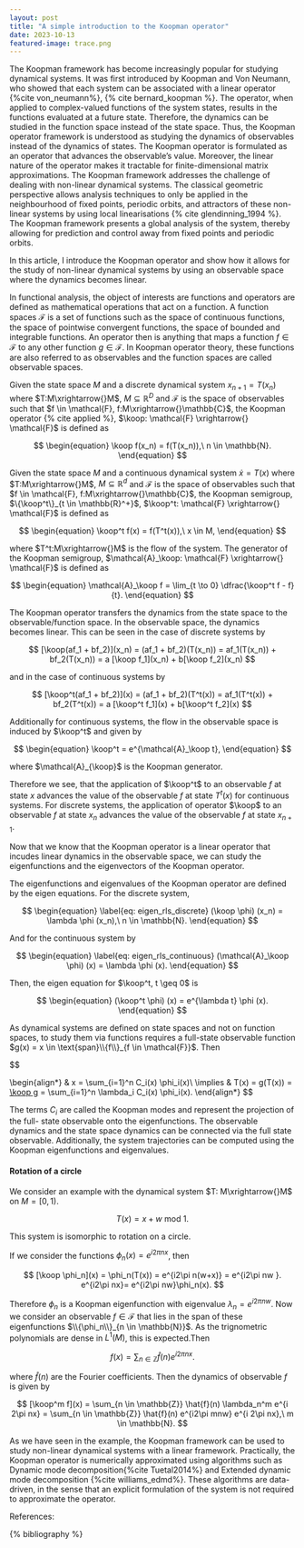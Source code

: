 ```yaml
---
layout: post
title: "A simple introduction to the Koopman operator"
date: 2023-10-13
featured-image: trace.png
---
```


The Koopman framework has become increasingly popular for studying dynamical systems. It was first introduced by Koopman and Von Neumann, who showed that each system can be associated with a linear operator {%cite von_neumann%}, {% cite bernard_koopman %}. The operator, when applied to complex-valued functions of the system states, results in the functions evaluated at a future state. Therefore, the dynamics can be studied in the function space instead of the state space. Thus, the Koopman operator framework is understood as studying the dynamics of observables instead of the dynamics of states. The Koopman operator is formulated as an operator that advances the observable’s value. Moreover, the linear nature of the operator makes it tractable for finite-dimensional matrix approximations. The Koopman framework addresses the challenge of dealing with non-linear dynamical systems. The classical geometric perspective allows analysis techniques to only be applied in the neighbourhood of fixed points, periodic orbits, and attractors of these non-linear systems by using local linearisations {% cite glendinning_1994 %}. The Koopman framework presents a global analysis of the system, thereby allowing for prediction and control away from fixed points and periodic orbits.

In this article, I introduce the Koopman operator and show how it allows for the study of non-linear dynamical systems by using an observable space where the dynamics becomes linear.

In functional analysis, the object of interests are functions and operators are defined as mathematical operations that act on a function. A function spaces $\mathcal{F}$ is a set of functions such as the space of continuous functions, the space of pointwise convergent functions, the space of bounded and integrable functions. An operator then is anything that maps a function $f \in \mathcal{F}$ to any other function $g \in \mathcal{F}$. In Koopman operator theory, these functions are also referred to as observables and the function spaces are called observable spaces.

$$
\newcommand{\koop}{\mathcal{K}}
$$

Given the state space $M$ and a discrete dynamical system $x_{n+1} = T(x_n)$ where $T:M\xrightarrow{}M$, $M \subseteq \mathbb{R}^D$ and $\mathcal{F}$ is the space of observables such that $f \in \mathcal{F}, f:M\xrightarrow{}\mathbb{C}$, the Koopman operator {% cite applied %}, $\koop: \mathcal{F} \xrightarrow{} \mathcal{F}$ is defined as

$$
\begin{equation}
\koop f(x_n) = f(T(x_n)),\ n \in \mathbb{N}.
\end{equation}
$$

Given the state space $M$ and a continuous dynamical system $\dot{x} = T(x)$ where $T:M\xrightarrow{}M$, $M \subseteq \mathbb{R}^d$ and $\mathcal{F}$ is the space of observables such that $f \in \mathcal{F}, f:M\xrightarrow{}\mathbb{C}$, the Koopman semigroup, $\{\koop^t\}_{t \in \mathbb{R}^+}$, $\koop^t: \mathcal{F} \xrightarrow{} \mathcal{F}$ is defined as

$$
\begin{equation}
\koop^t f(x) = f(T^t(x)),\ x \in M,
\end{equation}
$$

where $T^t:M\xrightarrow{}M$ is the flow of the system. The generator of the Koopman semigroup, $\mathcal{A}_\koop: \mathcal{F} \xrightarrow{} \mathcal{F}$ is defined as

$$
\begin{equation}
\mathcal{A}_\koop f = \lim_{t \to 0} \dfrac{\koop^t f - f}{t}.
\end{equation}
$$

The Koopman operator transfers the dynamics from the state space to the observable/function space. In the observable space, the dynamics becomes linear. This can be seen in the case of discrete systems by

$$
[\koop(af_1 + bf_2)](x_n) = (af_1 + bf_2)(T(x_n)) = af_1(T(x_n)) + bf_2(T(x_n)) = a [\koop f_1](x_n) + b[\koop f_2](x_n)
$$

and in the case of continuous systems by

$$
[\koop^t(af_1 + bf_2)](x) = (af_1 + bf_2)(T^t(x)) = af_1(T^t(x)) + bf_2(T^t(x)) = a [\koop^t f_1](x) + b[\koop^t f_2](x)
$$

Additionally for continuous systems, the flow in the observable space is induced by $\koop^t$ and given by

$$
\begin{equation}
\koop^t = e^{\mathcal{A}_\koop t},
\end{equation}
$$

where $\mathcal{A}_{\koop}$ is the Koopman generator.

Therefore we see, that the application of $\koop^t$ to an observable $f$ at state $x$ advances the value of the observable $f$ at state $T^t(x)$ for continuous systems. For discrete systems, the application of operator $\koop$ to an observable $f$ at state $x_n$ advances the value of the observable $f$ at state $x_{n+1}$.

Now that we know that the Koopman operator is a linear operator that incudes linear dynamics in the observable space, we can study the eigenfunctions and the eigenvectors of the Koopman operator.

The eigenfunctions and eigenvalues of the Koopman operator are defined by the eigen equations. For the discrete system,

$$
\begin{equation}
    \label{eq: eigen_rls_discrete}
    (\koop \phi) (x_n) = \lambda \phi (x_n),\ n \in \mathbb{N}.
\end{equation}
$$

And for the continuous system by

$$
\begin{equation}
    \label{eq: eigen_rls_continuous}
    (\mathcal{A}_\koop \phi) (x) = \lambda \phi (x).
\end{equation}
$$

Then, the eigen equation for $\koop^t, t \geq 0$ is

$$
\begin{equation}
(\koop^t \phi) (x) = e^{\lambda t} \phi (x).
\end{equation}
$$

As dynamical systems are defined on state spaces and not on function spaces, to study them via functions requires a full-state observable function $g(x) = x \in \text{span}\\{f\\}_{f \in \mathcal{F}}$. Then

$$

\begin{align*}
& x = \sum_{i=1}^n C_i(x) \phi_i(x)\\
\implies & T(x) = g(T(x)) = [\koop g](x) = \sum_{i=1}^n \lambda_i C_i(x) \phi_i(x).
\end{align*}
$$

The terms $C_i$ are called the Koopman modes and represent the projection of the full- state observable onto the eigenfunctions. The observable dynamics and the state space dynamics can be connected via the full state observable. Additionally, the system trajectories can be computed using the Koopman eigenfunctions and eigenvalues.

#### Rotation of a circle

We consider an example with the dynamical system $T: M\xrightarrow{}M$ on $M = [0,1)$.

$$
T(x) = x+w\ \text{mod}\ 1.
$$

This system is isomorphic to rotation on a circle.

If we consider the functions $\phi_n(x) = e^{i 2 \pi n x}$, then

$$
[\koop \phi_n](x) = \phi_n(T(x)) = e^{i2\pi n(w+x)} = e^{i2\pi nw }.  e^{i2\pi nx}=  e^{i2\pi nw}\phi_n(x).
$$

Therefore $\phi_n$ is a Koopman eigenfunction with eigenvalue $\lambda_n = e^{i2\pi nw}$. Now we consider an observable $f \in \mathcal{F}$ that lies in the span of these eigenfunctions $\\{\phi_n\\}_{n \in \mathbb{N}}$. As the trignometric polynomials are dense in $L^1(M)$, this is expected.Then

$$
f(x) = \sum_{n \in \mathbb{Z}} \hat{f}(n) e^{i 2\pi nx}.
$$

where $\hat{f}(n)$ are the Fourier coefficients. Then the dynamics of observable $f$ is given by

$$
[\koop^m f](x) =  \sum_{n \in \mathbb{Z}} \hat{f}(n) \lambda_n^m e^{i 2\pi nx} =
\sum_{n \in \mathbb{Z}} \hat{f}(n) e^{i2\pi mnw} e^{i 2\pi nx},\ m \in \mathbb{N}.
$$

As we have seen in the example, the Koopman framework can be used to study non-linear dynamical systems with a linear framework. Practically, the Koopman operator is numerically approximated using algorithms such as Dynamic mode decomposition{%cite Tuetal2014%} and Extended dynamic mode decomposition {%cite williams_edmd%}. These algorithms are data-driven, in the sense that an explicit formulation of the system is not required to approximate the operator.

References:

{% bibliography %}
